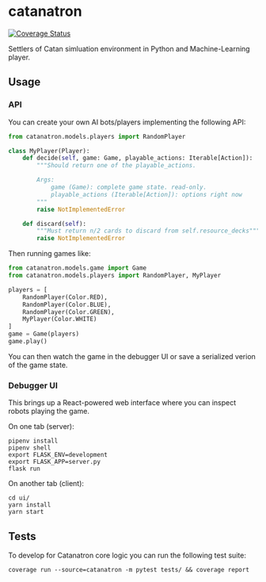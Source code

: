 # catanatron

[![Coverage Status](https://coveralls.io/repos/github/bcollazo/catanatron/badge.svg?branch=master)](https://coveralls.io/github/bcollazo/catanatron?branch=master)

Settlers of Catan simluation environment in Python and Machine-Learning player.

## Usage

### API

You can create your own AI bots/players implementing the following API:

```python
from catanatron.models.players import RandomPlayer

class MyPlayer(Player):
    def decide(self, game: Game, playable_actions: Iterable[Action]):
        """Should return one of the playable_actions.

        Args:
            game (Game): complete game state. read-only.
            playable_actions (Iterable[Action]): options right now
        """
        raise NotImplementedError

    def discard(self):
        """Must return n/2 cards to discard from self.resource_decks"""
        raise NotImplementedError
```

Then running games like:

```python
from catanatron.models.game import Game
from catanatron.models.players import RandomPlayer, MyPlayer

players = [
    RandomPlayer(Color.RED),
    RandomPlayer(Color.BLUE),
    RandomPlayer(Color.GREEN),
    MyPlayer(Color.WHITE)
]
game = Game(players)
game.play()
```

You can then watch the game in the debugger UI or save a serialized verion of the game state.

### Debugger UI

This brings up a React-powered web interface where you can inspect robots playing
the game.

On one tab (server):

```
pipenv install
pipenv shell
export FLASK_ENV=development
export FLASK_APP=server.py
flask run
```

On another tab (client):

```
cd ui/
yarn install
yarn start
```

## Tests

To develop for Catanatron core logic you can run the following test suite:

```
coverage run --source=catanatron -m pytest tests/ && coverage report
```
